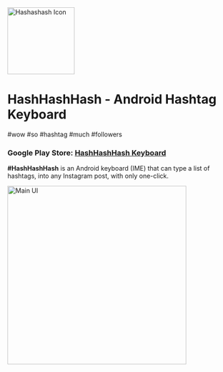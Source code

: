 <img src="http://i.imgur.com/rvSb1Jn.png" alt="Hashashash Icon" width="150px"/>

# HashHashHash - Android Hashtag Keyboard
#wow #so #hashtag #much #followers

### Google Play Store: [HashHashHash Keyboard](https://play.google.com/store/apps/details?id=com.emexezidis.hashtagkeyboard)

**#HashHashHash** is an Android keyboard (IME) that can type a list of hashtags, into any Instagram post, with only one-click.

<img src="http://i.imgur.com/xhlkZTZ.png" alt="Main UI" width="400px"/>
